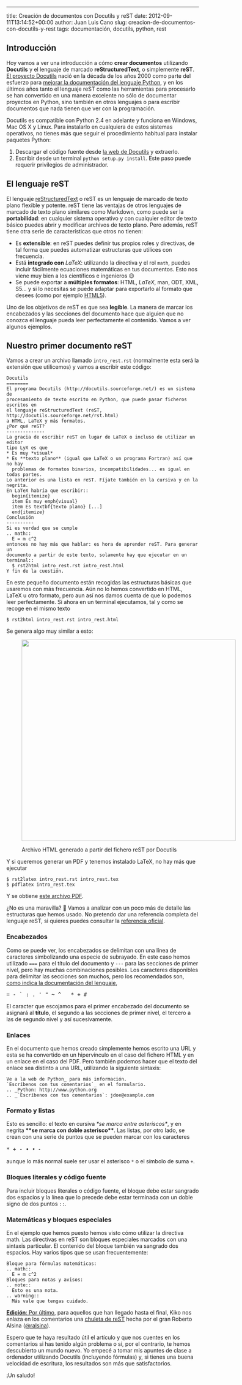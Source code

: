 ---
title: Creación de documentos con Docutils y reST
date: 2012-09-11T13:14:52+00:00
author: Juan Luis Cano
slug: creacion-de-documentos-con-docutils-y-rest
tags: documentación, docutils, python, rest

## Introducción

Hoy vamos a ver una introducción a cómo **crear documentos** utilizando **Docutils** y el lenguaje de marcado **reStructuredText**, o simplemente **reST**. [El proyecto Docutils](http://docutils.sourceforge.net/) nació en la década de los años 2000 como parte del esfuerzo para [mejorar la documentación del lenguaje Python](http://docutils.sourceforge.net/docs/ref/rst/introduction.html#history), y en los últimos años tanto el lenguaje reST como las herramientas para procesarlo se han convertido en una manera excelente no sólo de documentar proyectos en Python, sino también en otros lenguajes o para escribir documentos que nada tienen que ver con la programación.

Docutils es compatible con Python 2.4 en adelante y funciona en Windows, Mac OS X y Linux. Para instalarlo en cualquiera de estos sistemas operativos, no tienes más que seguir el procedimiento habitual para instalar paquetes Python:

  1. Descargar el código fuente desde [la web de Docutils](http://sourceforge.net/projects/docutils/files/docutils/) y extraerlo.
  2. Escribir desde un terminal `python setup.py install`. Este paso puede requerir privilegios de administrador.

## El lenguaje reST

El lenguaje [reStructuredText](http://docutils.sourceforge.net/rst.html) o reST es un lenguaje de marcado de texto plano flexible y potente. reST tiene las ventajas de otros lenguajes de marcado de texto plano similares como Markdown, como puede ser la **portabilidad**: en cualquier sistema operativo y con cualquier editor de texto básico puedes abrir y modificar archivos de texto plano. Pero además, reST tiene otra serie de características que otros no tienen:

  * Es **extensible**: en reST puedes definir tus propios roles y directivas, de tal forma que puedes automatizar estructuras que utilices con frecuencia.
  * Está **integrado con** $LaTeX$: utilizando la directiva y el rol `math`, puedes incluir fácilmente ecuaciones matemáticas en tus documentos. Esto nos viene muy bien a los científicos e ingenieros 😉
  * Se puede exportar a **múltiples formatos**: HTML, $LaTeX$, man, ODT, XML, S5... y si lo necesitas se puede adaptar para exportarlo al formato que desees (como por ejemplo [HTML5](https://github.com/marianoguerra/rst2html5)).

Uno de los objetivos de reST es que sea **legible**. La manera de marcar los encabezados y las secciones del documento hace que alguien que no conozca el lenguaje pueda leer perfectamente el contenido. Vamos a ver algunos ejemplos.

<!--more-->

## Nuestro primer documento reST

Vamos a crear un archivo llamado `intro_rest.rst` (normalmente esta será la extensión que utilicemos) y vamos a escribir este código:

    Docutils
    ========
    El programa Docutils (http://docutils.sourceforge.net/) es un sistema de
    procesamiento de texto escrito en Python, que puede pasar ficheros escritos en
    el lenguaje reStructuredText (reST, http://docutils.sourceforge.net/rst.html)
    a HTML, LaTeX y más formatos.
    ¿Por qué reST?
    --------------
    La gracia de escribir reST en lugar de LaTeX o incluso de utilizar un editor
    tipo LyX es que
    * Es muy *visual*
    * Es **texto plano** (igual que LaTeX o un programa Fortran) así que no hay
      problemas de formatos binarios, incompatibilidades... es igual en todas partes.
    Lo anterior es una lista en reST. Fíjate también en la cursiva y en la negrita.
    En LaTeX habría que escribir::
      begin{itemize}
      item Es muy emph{visual}
      item Es textbf{texto plano} [...]
      end{itemize}
    Conclusión
    ----------
    Si es verdad que se cumple
    .. math::
      E = m c^2
    entonces no hay más que hablar: es hora de aprender reST. Para generar un
    documento a partir de este texto, solamente hay que ejecutar en un
    terminal::
      $ rst2html intro_rest.rst intro_rest.html
    Y fin de la cuestión.

En este pequeño documento están recogidas las estructuras básicas que usaremos con más frecuencia. Aún no lo hemos convertido en HTML, LaTeX u otro formato, pero aun así nos damos cuenta de que lo podemos leer perfectamente. Si ahora en un terminal ejecutamos, tal y como se recoge en el mismo texto

    $ rst2html intro_rest.rst intro_rest.html

Se genera algo muy similar a esto:<figure id="attachment_808" style="width: 560px" class="wp-caption aligncenter">

[<img class=" wp-image-808 " title="Archivo HTML generado por Docutils" alt="" src="http://new.pybonacci.org/images/2012/09/intro_rest.png" width="560" height="526" srcset="https://pybonacci.org/wp-content/uploads/2012/09/intro_rest.png 774w, https://pybonacci.org/wp-content/uploads/2012/09/intro_rest-300x282.png 300w" sizes="(max-width: 560px) 100vw, 560px" />](http://new.pybonacci.org/images/2012/09/intro_rest.png)<figcaption class="wp-caption-text">Archivo HTML generado a partir del fichero reST por Docutils</figcaption></figure> 

Y si queremos generar un PDF y tenemos instalado LaTeX, no hay más que ejecutar

    $ rst2latex intro_rest.rst intro_rest.tex
    $ pdflatex intro_rest.tex

Y se obtiene [este archivo PDF](http://new.pybonacci.org/images/2012/09/intro_rest.pdf).

¿No es una maravilla? 🙂 Vamos a analizar con un poco más de detalle las estructuras que hemos usado. No pretendo dar una referencia completa del lenguaje reST, si quieres puedes consultar la [referencia oficial](http://docutils.sourceforge.net/docs/user/rst/quickref.html).

### Encabezados

Como se puede ver, los encabezados se delimitan con una línea de caracteres simbolizando una especie de subrayado. En este caso hemos utilizado `===` para el título del documento y `---` para las secciones de primer nivel, pero hay muchas combinaciones posibles. Los caracteres disponibles para delimitar las secciones son muchos, pero los recomendados son, [como indica la documentación del lenguaje](http://docutils.sourceforge.net/docs/ref/rst/restructuredtext.html#sections),

<pre>= - ` : . ' " ~ ^ _ * + #</pre>

El caracter que escojamos para el primer encabezado del documento se asignará al **título**, el segundo a las secciones de primer nivel, el tercero a las de segundo nivel y así sucesivamente.

### Enlaces

En el documento que hemos creado simplemente hemos escrito una URL y esta se ha convertido en un hipervínculo en el caso del fichero HTML y en un enlace en el caso del PDF. Pero también podemos hacer que el texto del enlace sea distinto a una URL, utilizando la siguiente sintaxis:

    Ve a la web de Python_ para más información.
    `Escríbenos con tus comentarios`_ en el formulario.
    .. _Python: http://www.python.org
    .. _`Escríbenos con tus comentarios`: jdoe@example.com

### Formato y listas

Esto es sencillo: el texto en cursiva _\*se marca entre asteriscos\*_, y en negrita **\*\*se marca con doble asterisco\*\***. Las listas, por otro lado, se crean con una serie de puntos que se pueden marcar con los caracteres

<pre>* + - • ‣ ⁃</pre>

aunque lo más normal suele ser usar el asterisco `*` o el símbolo de suma `+`.

### Bloques literales y código fuente

Para incluir bloques literales o código fuente, el bloque debe estar sangrado dos espacios y la línea que lo precede debe estar terminada con un doble signo de dos puntos `::`.

### Matemáticas y bloques especiales

En el ejemplo que hemos puesto hemos visto cómo utilizar la directiva math. Las directivas en reST son bloques especiales marcados con una sintaxis particular. El contenido del bloque también va sangrado dos espacios. Hay varios tipos que se usan frecuentemente:

    Bloque para fórmulas matemáticas:
    .. math::
      E = m c^2
    Bloques para notas y avisos:
    .. note::
      Esto es una nota.
    .. warning::
      Más vale que tengas cuidado.

<ins datetime="2012-09-12T07:51:23+00:00"><strong>Edición</strong>: Por último</ins>, para aquellos que han llegado hasta el final, Kiko nos enlaza en los comentarios una [chuleta de reST](https://github.com/ralsina/rst-cheatsheet/blob/master/rst-cheatsheet.pdf?raw=true) hecha por el gran Roberto Alsina ([@ralsina](http://twitter.com/ralsina)).

Espero que te haya resultado útil el artículo y que nos cuentes en los comentarios si has tenido algún problema o si, por el contrario, te hemos descubierto un mundo nuevo. Yo empecé a tomar mis apuntes de clase a ordenador utilizando Docutils (incluyendo fórmulas) y, si tienes una buena velocidad de escritura, los resultados son más que satisfactorios.

¡Un saludo!
